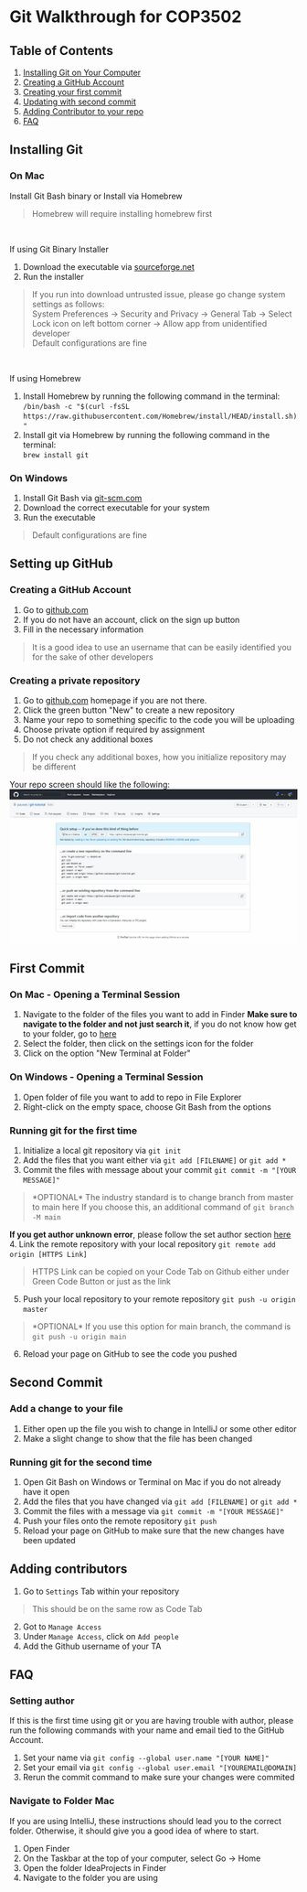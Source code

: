 # Git Walkthrough for COP3502

## Table of Contents
1. [Installing Git on Your Computer](#installing-git)
2. [Creating a GitHub Account](#setting-up-github)
3. [Creating your first commit](#first-commit)
4. [Updating with second commit](#second-commit)
5. [Adding Contributor to your repo](#adding-contributors)
6. [FAQ](#faq)

## Installing Git

### On Mac
Install Git Bash binary or Install via Homebrew
> Homebrew will require installing homebrew first

<br/>

If using Git Binary Installer
1. Download the executable via [sourceforge.net](https://sourceforge.net/projects/git-osx-installer/)
2. Run the installer
> If you run into download untrusted issue, please go change system settings as follows: <br/>
> System Preferences -> Security and Privacy -> General Tab -> Select Lock icon on left bottom corner -> Allow app from unidentified developer <br/>
> Default configurations are fine

<br/>

If using Homebrew
1. Install Homebrew by running the following command in the terminal: <br/>
`/bin/bash -c "$(curl -fsSL https://raw.githubusercontent.com/Homebrew/install/HEAD/install.sh)"`
2. Install git via Homebrew by running the following command in the terminal: <br/>
`brew install git`



### On Windows
1. Install Git Bash via [git-scm.com](https://git-scm.com/download/win)
2. Download the correct executable for your system
3. Run the executable
> Default configurations are fine

## Setting up GitHub

### Creating a GitHub Account
1. Go to [github.com](https://github.com/)
2. If you do not have an account, click on the sign up button
3. Fill in the necessary information
> It is a good idea to use an username that can be easily identified you for the sake of other developers

### Creating a private repository
1. Go to [github.com](https://github.com/) homepage if you are not there.
2. Click the green button "New" to create a new repository
3. Name your repo to something specific to the code you will be uploading
4. Choose private option if required by assignment
5. Do not check any additional boxes
> If you check any additional boxes, how you initialize repository may be different

Your repo screen should like the following: <br/>
![Initial Repo Screen](/images/NewRepo.jpg)

## First Commit

### On Mac - Opening a Terminal Session
1. Navigate to the folder of the files you want to add in Finder
**Make sure to navigate to the folder and not just search it**, if you do not know how get to your folder, go to [here](#navigate-to-folder-mac)
2. Select the folder, then click on the settings icon for the folder
3. Click on the option "New Terminal at Folder"


### On Windows - Opening a Terminal Session
1. Open folder of file you want to add to repo in File Explorer
2. Right-click on the empty space, choose Git Bash from the options

### Running git for the first time
1. Initialize a local git repository via `git init`
2. Add the files that you want either via `git add [FILENAME]` or `git add *`
3. Commit the files with message about your commit `git commit -m "[YOUR MESSAGE]"`
> \*OPTIONAL\* The industry standard is to change branch from master to main here
> If you choose this, an additional command of `git branch -M main`

**If you get author unknown error**, please follow the set author section [here](#setting-author)
4. Link the remote repository with your local repository `git remote add origin [HTTPS Link]`
> HTTPS Link can be copied on your Code Tab on Github either under Green Code Button or just as the link
5. Push your local repository to your remote repository `git push -u origin master`
> \*OPTIONAL\* If you use this option for main branch, the command is `git push -u origin main`
6. Reload your page on GitHub to see the code you pushed


## Second Commit
### Add a change to your file
1. Either open up the file you wish to change in IntelliJ or some other editor
2. Make a slight change to show that the file has been changed

### Running git for the second time
1. Open Git Bash on Windows or Terminal on Mac if you do not already have it open
2. Add the files that you have changed via `git add [FILENAME]` or `git add *`
3. Commit the files with a message via `git commit -m "[YOUR MESSAGE]"`
4. Push your files onto the remote repository `git push`
5. Reload your page on GitHub to make sure that the new changes have been updated

## Adding contributors

1. Go to `Settings` Tab within your repository
> This should be on the same row as Code Tab
2. Got to `Manage Access`
3. Under `Manage Access`, click on `Add people`
4. Add the Github username of your TA


## FAQ

### Setting author
If this is the first time using git or you are having trouble with author, please run the following commands with your name and email tied to the GitHub Account.

1. Set your name via `git config --global user.name "[YOUR NAME]"`
2. Set your email via `git config --global user.email "[YOUREMAIL@DOMAIN]`
3. Rerun the commit command to make sure your changes were commited

### Navigate to Folder Mac
If you are using IntelliJ, these instructions should lead you to the correct folder. Otherwise, it should give you a good idea of where to start.

1. Open Finder
2. On the Taskbar at the top of your computer, select Go -> Home
3. Open the folder IdeaProjects in Finder
4. Navigate to the folder you are using